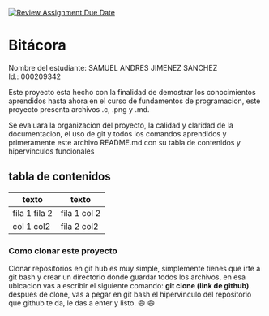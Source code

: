 [![Review Assignment Due Date](https://classroom.github.com/assets/deadline-readme-button-22041afd0340ce965d47ae6ef1cefeee28c7c493a6346c4f15d667ab976d596c.svg)](https://classroom.github.com/a/WV8VkdWq)
# Bitácora
Nombre del estudiante: SAMUEL ANDRES JIMENEZ SANCHEZ  
Id.: 000209342

Este proyecto esta hecho con la finalidad de demostrar los conocimientos aprendidos hasta ahora en el curso de fundamentos de programacion, este proyecto presenta archivos .c, .png y .md.

Se evaluara la organizacion del proyecto, la calidad y claridad de la documentacion, el uso de git y todos los comandos aprendidos y primeramente este archivo README.md con su tabla de contenidos y hipervinculos funcionales
## tabla de contenidos
| texto | texto |
|-------|-------|
|fila 1 fila 2 | fila 1 col 2 |
|col 1   col2  | fila 2 col2  |

### Como clonar este proyecto
Clonar repositorios en git hub es muy simple, simplemente tienes que irte a git bash y crear un directorio donde guardar todos los archivos, en esa ubicacion vas a escribir el siguiente comando: __git clone (link de github)__.
despues de clone, vas a pegar en git bash el hipervinculo del repositorio que github te da, le das a enter y listo. :smile: :smile:

